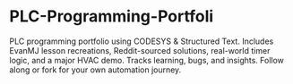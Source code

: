 # PLC-Programming-Portfoli
PLC programming portfolio using CODESYS & Structured Text. Includes EvanMJ lesson recreations, Reddit-sourced solutions, real-world timer logic, and a major HVAC demo. Tracks learning, bugs, and insights. Follow along or fork for your own automation journey.
